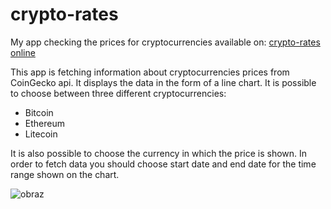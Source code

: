 # crypto-rates
My app checking the prices for cryptocurrencies available on: [crypto-rates online](https://sikorasebastian.github.io/crypto-rates/)

This app is fetching information about cryptocurrencies prices from CoinGecko api.
It displays the data in the form of a line chart. It is possible to choose between three different cryptocurrencies:
- Bitcoin
- Ethereum
- Litecoin

It is also possible to choose the currency in which the price is shown.
In order to fetch data you should choose start date and end date for the time range shown on the chart. 

![obraz](https://github.com/user-attachments/assets/ca70be0f-c53f-47ab-a7c4-7a9458462897)
